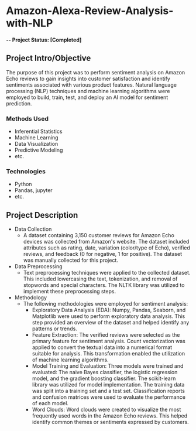 # Amazon-Alexa-Review-Analysis-with-NLP

#### -- Project Status: [Completed]

## Project Intro/Objective
The purpose of this project was to perform sentiment analysis on Amazon Echo reviews to gain insights into customer satisfaction and identify sentiments associated with various product features. Natural language processing (NLP) techniques and machine learning algorithms were employed to build, train, test, and deploy an AI model for sentiment prediction.

### Methods Used
* Inferential Statistics
* Machine Learning
* Data Visualization
* Predictive Modeling
* etc.

### Technologies
* Python
* Pandas, jupyter
* etc.

## Project Description
* Data Collection
  * A dataset containing 3,150 customer reviews for Amazon Echo devices was collected from Amazon's website. The dataset included attributes such as rating, date, variation (color/type of Echo), verified reviews, and feedback (0 for negative, 1 for positive). The dataset was manually collected for this project.
* Data Preprocessing
  * Text preprocessing techniques were applied to the collected dataset. This included lowercasing the text, tokenization, and removal of stopwords and special characters. The NLTK library was utilized to implement these preprocessing steps.
* Methodology
  * The following methodologies were employed for sentiment analysis:
    * Exploratory Data Analysis (EDA): Numpy, Pandas, Seaborn, and Matplotlib were used to perform exploratory data analysis. This step provided an overview of the dataset and helped identify any patterns or trends.
    * Feature Extraction: The verified reviews were selected as the primary feature for sentiment analysis. Count vectorization was applied to convert the textual data into a numerical format suitable for analysis. This transformation enabled the utilization of machine learning algorithms.
    * Model Training and Evaluation: Three models were trained and evaluated: The naive Bayes classifier, the logistic regression model, and the gradient boosting classifier. The scikit-learn library was utilized for model implementation. The training data was split into a training set and a test set. Classification reports and confusion matrices were used to evaluate the performance of each model.
    * Word Clouds: Word clouds were created to visualize the most frequently used words in the Amazon Echo reviews. This helped identify common themes or sentiments expressed by customers.
